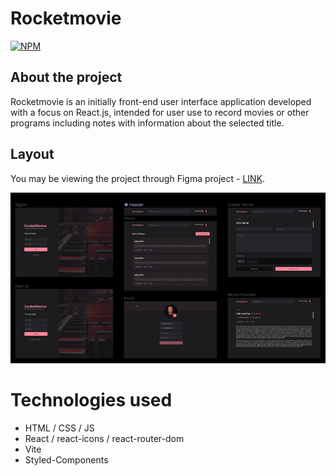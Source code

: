 # Rocketmovie

[![NPM](https://img.shields.io/npm/l/react)](https://github.com/JonatasAS/rocketmovies/blob/main/LICENSE.md) 

## About the project
Rocketmovie is an initially front-end user interface application developed with a focus on React.js, intended for user use to record movies or other 
programs including notes with information about the selected title.

## Layout 
You may be viewing the project through Figma project - [LINK](https://www.figma.com/file/NZG1X8GVL5tkYhvctPzRqb/RocketMovies-(Copy)-(Copy)?t=Z8SHU9pjGpb3iX6O-0 "Figma website"). 

<p align="center">
  <img alt="rocketmovie" src="https://github.com/JonatasAS/assets/blob/main/rocketmovie.png">
</p>

# Technologies used 
- HTML / CSS / JS
- React / react-icons / react-router-dom
- Vite
- Styled-Components
